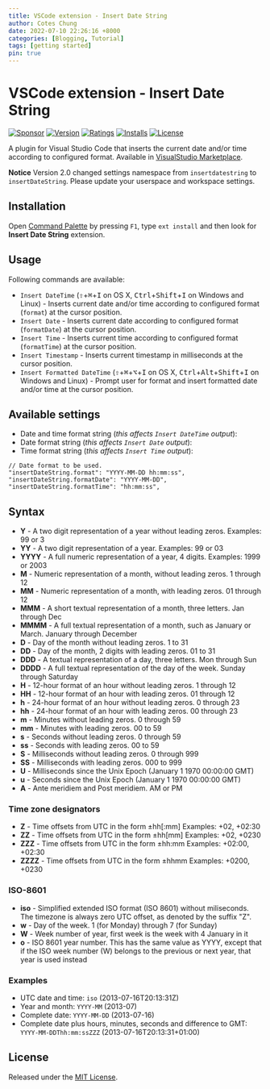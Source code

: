 ```yaml
---
title: VSCode extension - Insert Date String
author: Cotes Chung
date: 2022-07-10 22:26:16 +8000
categories: [Blogging, Tutorial]
tags: [getting started]
pin: true
---
```


# VSCode extension - Insert Date String

[![Sponsor][sponsor-badge]][sponsor]
[![Version][version-badge]][marketplace]
[![Ratings][ratings-badge]][marketplace-ratings]
[![Installs][installs-badge]][marketplace]
[![License][license-badge]][license]

A plugin for Visual Studio Code that inserts the current date and/or time according to configured format. Available in [VisualStudio Marketplace][marketplace].

**Notice** Version 2.0 changed settings namespace from `insertdatestring` to `insertDateString`. Please update your userspace and workspace settings.

## Installation

Open [Command Palette](https://code.visualstudio.com/docs/editor/codebasics) by pressing `F1`, type `ext install` and then look for **Insert Date String** extension.

## Usage

Following commands are available:

- `Insert DateTime` (<kbd>⇧</kbd>+<kbd>⌘</kbd>+<kbd>I</kbd> on OS X, <kbd>Ctrl</kbd>+<kbd>Shift</kbd>+<kbd>I</kbd> on Windows and Linux) - Inserts current date and/or time according to configured format (`format`) at the cursor position.
- `Insert Date` - Inserts current date according to configured format (`formatDate`) at the cursor position.
- `Insert Time` - Inserts current time according to configured format (`formatTime`) at the cursor position.
- `Insert Timestamp` - Inserts current timestamp in milliseconds at the cursor position.
- `Insert Formatted DateTime` (<kbd>⇧</kbd>+<kbd>⌘</kbd>+<kbd>⌥</kbd>+<kbd>I</kbd> on OS X, <kbd>Ctrl</kbd>+<kbd>Alt</kbd>+<kbd>Shift</kbd>+<kbd>I</kbd> on Windows and Linux) - Prompt user for format and insert formatted date and/or time at the cursor position.

## Available settings

- Date and time format string (_this affects `Insert DateTime` output_):
- Date format string (_this affects `Insert Date` output_):
- Time format string (_this affects `Insert Time` output_):

```
// Date format to be used.
"insertDateString.format": "YYYY-MM-DD hh:mm:ss",
"insertDateString.formatDate": "YYYY-MM-DD",
"insertDateString.formatTime": "hh:mm:ss",
```

## Syntax

- **Y** - A two digit representation of a year without leading zeros. Examples: 99 or 3
- **YY** - A two digit representation of a year. Examples: 99 or 03
- **YYYY** - A full numeric representation of a year, 4 digits. Examples: 1999 or 2003
- **M** - Numeric representation of a month, without leading zeros. 1 through 12
- **MM** - Numeric representation of a month, with leading zeros. 01 through 12
- **MMM** - A short textual representation of a month, three letters. Jan through Dec
- **MMMM** - A full textual representation of a month, such as January or March. January through December
- **D** - Day of the month without leading zeros. 1 to 31
- **DD** - Day of the month, 2 digits with leading zeros. 01 to 31
- **DDD** - A textual representation of a day, three letters. Mon through Sun
- **DDDD** - A full textual representation of the day of the week. Sunday through Saturday
- **H** - 12-hour format of an hour without leading zeros. 1 through 12
- **HH** - 12-hour format of an hour with leading zeros. 01 through 12
- **h** - 24-hour format of an hour without leading zeros. 0 through 23
- **hh** - 24-hour format of an hour with leading zeros. 00 through 23
- **m** - Minutes without leading zeros. 0 through 59
- **mm** - Minutes with leading zeros. 00 to 59
- **s** - Seconds without leading zeros. 0 through 59
- **ss** - Seconds with leading zeros. 00 to 59
- **S** - Milliseconds without leading zeros. 0 through 999
- **SS** - Milliseconds with leading zeros. 000 to 999
- **U** - Milliseconds since the Unix Epoch (January 1 1970 00:00:00 GMT)
- **u** - Seconds since the Unix Epoch (January 1 1970 00:00:00 GMT)
- **A** - Ante meridiem and Post meridiem. AM or PM

### Time zone designators

- **Z** - Time offsets from UTC in the form ±hh[:mm] Examples: +02, +02:30
- **ZZ** - Time offsets from UTC in the form ±hh[mm] Examples: +02, +0230
- **ZZZ** - Time offsets from UTC in the form ±hh:mm Examples: +02:00, +02:30
- **ZZZZ** - Time offsets from UTC in the form ±hhmm Examples: +0200, +0230

### ISO-8601

- **iso** - Simplified extended ISO format (ISO 8601) without miliseconds. The timezone is always zero UTC offset, as denoted by the suffix "Z".
- **w** - Day of the week. 1 (for Monday) through 7 (for Sunday)
- **W** - Week number of year, first week is the week with 4 January in it
- **o** - ISO 8601 year number. This has the same value as YYYY, except that if the ISO week number (W) belongs to the previous or next year, that year is used instead

### Examples

- UTC date and time: `iso` (2013-07-16T20:13:31Z)
- Year and month: `YYYY-MM` (2013-07)
- Complete date: `YYYY-MM-DD` (2013-07-16)
- Complete date plus hours, minutes, seconds and difference to GMT: `YYYY-MM-DDThh:mm:ssZZZ` (2013-07-16T20:13:31+01:00)

## License

Released under the [MIT License][license].

[version-badge]: https://vsmarketplacebadge.apphb.com/version/jsynowiec.vscode-insertdatestring.svg
[marketplace]: https://marketplace.visualstudio.com/items?itemName=jsynowiec.vscode-insertdatestring
[installs-badge]: https://vsmarketplacebadge.apphb.com/installs/jsynowiec.vscode-insertdatestring.svg
[ratings-badge]: https://vsmarketplacebadge.apphb.com/rating/jsynowiec.vscode-insertdatestring.svg
[marketplace-ratings]: https://marketplace.visualstudio.com/items?itemName=jsynowiec.vscode-insertdatestring#review-details
[license-badge]: https://img.shields.io/github/license/jsynowiec/vscode-insertdatestring.svg
[license]: https://github.com/jsynowiec/vscode-insertdatestring/blob/master/LICENSE
[sponsor-badge]: https://img.shields.io/badge/♥-Sponsor-fc0fb5.svg
[sponsor]: https://github.com/sponsors/jsynowiec
